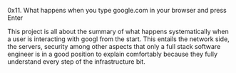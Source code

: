 0x11. What happens when you type google.com in your browser and press Enter

This project is all about the summary of what happens systematically when a user is interacting with googl from the start. 
This entails the network side, the servers, security among other aspects that only a full stack software engineer is in a good position to explain comfortably because they fully understand every step of the infrastructure bit.
